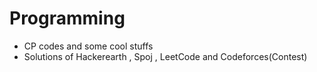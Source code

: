 # Programming
- CP codes and some cool stuffs
- Solutions of Hackerearth , Spoj , LeetCode and Codeforces(Contest)
